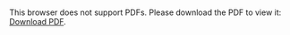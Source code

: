 <object data="christ-in-song/CIS1908pdfs/372.pdf" type="application/pdf" width="100%" height="1024px">
    <embed src="christ-in-song/CIS1908pdfs/372.pdf">
        <p>This browser does not support PDFs. Please download the PDF to view it: <a href="christ-in-song/CIS1908pdfs/372.pdf">Download PDF</a>.</p>
    </embed>
</object>
